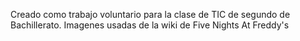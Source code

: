 Creado como trabajo voluntario para la clase de TIC de segundo de Bachillerato. Imagenes usadas de la wiki de Five Nights At Freddy's
